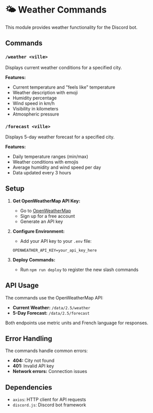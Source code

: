 # 🌤️ Weather Commands

This module provides weather functionality for the Discord bot.

## Commands

### `/weather <ville>`
Displays current weather conditions for a specified city.

**Features:**
- Current temperature and "feels like" temperature
- Weather description with emoji
- Humidity percentage
- Wind speed in km/h
- Visibility in kilometers
- Atmospheric pressure

### `/forecast <ville>`
Displays 5-day weather forecast for a specified city.

**Features:**
- Daily temperature ranges (min/max)
- Weather conditions with emojis
- Average humidity and wind speed per day
- Data updated every 3 hours

## Setup

1. **Get OpenWeatherMap API Key:**
   - Go to [OpenWeatherMap](https://openweathermap.org/api)
   - Sign up for a free account
   - Generate an API key

2. **Configure Environment:**
   - Add your API key to your `.env` file:
   ```
   OPENWEATHER_API_KEY=your_api_key_here
   ```

3. **Deploy Commands:**
   - Run `npm run deploy` to register the new slash commands

## API Usage

The commands use the OpenWeatherMap API:
- **Current Weather:** `/data/2.5/weather`
- **5-Day Forecast:** `/data/2.5/forecast`

Both endpoints use metric units and French language for responses.

## Error Handling

The commands handle common errors:
- **404:** City not found
- **401:** Invalid API key
- **Network errors:** Connection issues

## Dependencies

- `axios`: HTTP client for API requests
- `discord.js`: Discord bot framework

